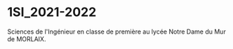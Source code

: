 # 1SI_2021-2022
Sciences de l'Ingénieur en classe de première au lycée Notre Dame du Mur de MORLAIX.
